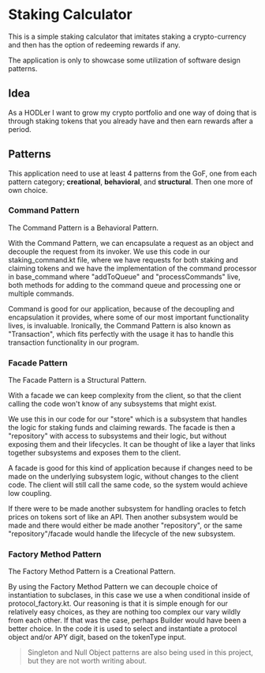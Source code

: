 # Staking Calculator

This is a simple staking calculator that imitates staking a crypto-currency and then has the option of redeeming rewards if any.

The application is only to showcase some utilization of software design patterns.

## Idea

As a HODLer I want to grow my crypto portfolio and one way of doing that is through staking tokens that you already have and then earn rewards after a period.

## Patterns

This application need to use at least 4 patterns from the GoF, one from each pattern category; **creational**, **behavioral**, and **structural**.
Then one more of own choice.

### Command Pattern

The Command Pattern is a Behavioral Pattern.

With the Command Pattern, we can encapsulate a request as an object and decouple the request from its invoker.
We use this code in our staking_command.kt file, where we have requests for both staking and claiming tokens and we have the implementation of the command processor in
base_command where "addToQueue" and "processCommands" live, both methods for adding to the command queue and processing one or multiple commands.

Command is good for our application, because of the decoupling and encapsulation it provides, where some of our most important functionality lives, is invaluable.
Ironically, the Command Pattern is also known as "Transaction", which fits perfectly with the usage it has to handle this transaction functionality in our program.

### Facade Pattern

The Facade Pattern is a Structural Pattern.

With a facade we can keep complexity from the client, so that the client calling the code won't know of any subsystems that might exist.

We use this in our code for our "store" which is a subsystem that handles the logic for staking funds and claiming rewards.
The facade is then a "repository" with access to subsystems and their logic, but without exposing them and their lifecycles.
It can be thought of like a layer that links together subsystems and exposes them to the client.

A facade is good for this kind of application because if changes need to be made on the underlying subsystem logic, without changes to the client code.
The client will still call the same code, so the system would achieve low coupling.

If there were to be made another subsystem for handling oracles to fetch prices on tokens sort of like an API.
Then another subsystem would be made and there would either be made another "repository", or the same "repository"/facade would handle the lifecycle of the new subsystem.

### Factory Method Pattern

The Factory Method Pattern is a Creational Pattern.

By using the Factory Method Pattern we can decouple choice of instantiation to subclases, in this case we use a when conditional inside of protocol_factory.kt.
Our reasoning is that it is simple enough for our relatively easy choices, as they are nothing too complex our vary wildly from each other. If that was the case, perhaps Builder would have been a better choice.
In the code it is used to select and instantiate a protocol object and/or APY digit, based on the tokenType input.

>Singleton and Null Object patterns are also being used in this project, but they are not worth writing about.
